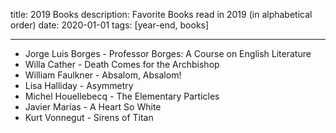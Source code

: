 title: 2019 Books
description: Favorite Books read in 2019 (in alphabetical order)
date: 2020-01-01
tags: [year-end, books]

---

- Jorge Luis Borges - Professor Borges: A Course on English Literature
- Willa Cather - Death Comes for the Archbishop
- William Faulkner - Absalom, Absalom!
- Lisa Halliday - Asymmetry
- Michel Houellebecq - The Elementary Particles
- Javier Marías - A Heart So White
- Kurt Vonnegut - Sirens of Titan
